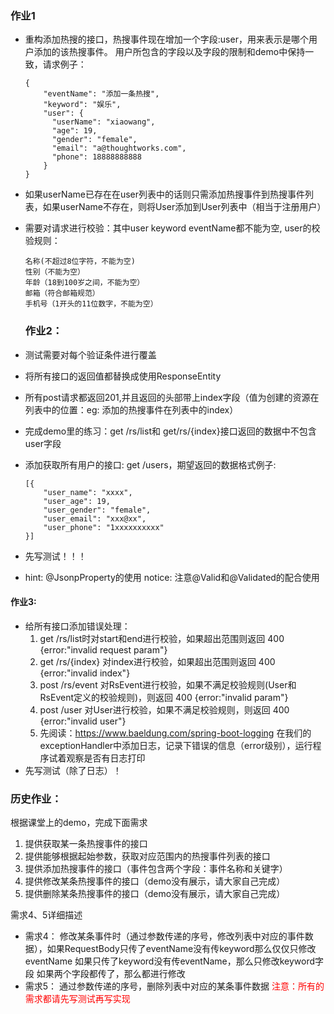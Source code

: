 ### 作业1
* 重构添加热搜的接口，热搜事件现在增加一个字段:user，用来表示是哪个用户添加的该热搜事件。
  用户所包含的字段以及字段的限制和demo中保持一致，请求例子：
  ```
  {
      "eventName": "添加一条热搜",
      "keyword": "娱乐",
      "user": {
        "userName": "xiaowang",
        "age": 19,
        "gender": "female",
        "email": "a@thoughtworks.com",
        "phone": 18888888888
      }
  }
  ``` 
  
* 如果userName已存在在user列表中的话则只需添加热搜事件到热搜事件列表，如果userName不存在，则将User添加到User列表中（相当于注册用户）
* 需要对请求进行校验：其中user keyword eventName都不能为空, user的校验规则：
    ```
  名称(不超过8位字符，不能为空)
  性别（不能为空）
  年龄（18到100岁之间，不能为空）
  邮箱（符合邮箱规范）
  手机号（1开头的11位数字，不能为空）
    ```
  
  ### 作业2：
* 测试需要对每个验证条件进行覆盖
* 将所有接口的返回值都替换成使用ResponseEntity
* 所有post请求都返回201,并且返回的头部带上index字段（值为创建的资源在列表中的位置：eg: 添加的热搜事件在列表中的index）
* 完成demo里的练习：get /rs/list和 get/rs/{index}接口返回的数据中不包含user字段
* 添加获取所有用户的接口: get /users，期望返回的数据格式例子: 
    ```
    [{
        "user_name": "xxxx",
        "user_age": 19,
        "user_gender": "female",
        "user_email": "xxx@xx",
        "user_phone": "1xxxxxxxxxx"
    }]
* 先写测试！！！
* hint: @JsonpProperty的使用
notice: 注意@Valid和@Validated的配合使用

#### 作业3:
* 给所有接口添加错误处理：
    1. get /rs/list时对start和end进行校验，如果超出范围则返回 400 {error:"invalid request param"}
    2. get /rs/{index} 对index进行校验，如果超出范围则返回 400 {error:"invalid index"}
    3. post /rs/event 对RsEvent进行校验，如果不满足校验规则(User和RsEvent定义的校验规则)，则返回 400 {error:"invalid param"}
    4. post /user 对User进行校验，如果不满足校验规则，则返回 400 {error:"invalid user"}
    5. 先阅读：https://www.baeldung.com/spring-boot-logging
       在我们的exceptionHandler中添加日志，记录下错误的信息（error级别），运行程序试着观察是否有日志打印
* 先写测试（除了日志）！

### 历史作业：
根据课堂上的demo，完成下面需求
1. 提供获取某一条热搜事件的接口
2. 提供能够根据起始参数，获取对应范围内的热搜事件列表的接口
3. 提供添加热搜事件的接口（事件包含两个字段：事件名称和关键字）
4. 提供修改某条热搜事件的接口（demo没有展示，请大家自己完成）
5. 提供删除某条热搜事件的接口（demo没有展示，请大家自己完成）

需求4、5详细描述

* 需求4： 修改某条事件时（通过参数传递的序号，修改列表中对应的事件数据），如果RequestBody只传了eventName没有传keyword那么仅仅只修改eventName
         如果只传了keyword没有传eventName，那么只修改keyword字段
         如果两个字段都传了，那么都进行修改 
* 需求5： 通过参数传递的序号，删除列表中对应的某条事件数据
<span style="color: red"> 注意：所有的需求都请先写测试再写实现 </span> 


